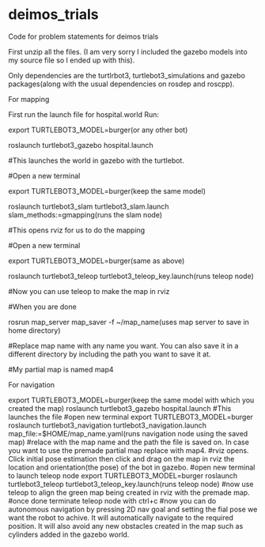 # deimos_trials
Code for problem statements for deimos trials

First unzip all the files. (I am very sorry I included the gazebo models into my source file so I ended up with this).

Only dependencies are the turtlrbot3, turtlebot3_simulations and gazebo packages(along with the usual dependencies on rosdep and roscpp).

For mapping

First run the launch file for hospital.world
Run:

export TURTLEBOT3_MODEL=burger(or any other bot)

roslaunch turtlebot3_gazebo hospital.launch

#This launches the world in gazebo with the turtlebot.

#Open a new terminal

export TURTLEBOT3_MODEL=burger(keep the same model)

roslaunch turtlebot3_slam turtlebot3_slam.launch slam_methods:=gmapping(runs the slam node)

#This opens rviz for us to do the mapping

#Open a new terminal

export TURTLEBOT3_MODEL=burger(same as above)

roslaunch turtlebot3_teleop turtlebot3_teleop_key.launch(runs teleop node)

#Now you can use teleop to make the map in rviz

#When you are done

rosrun map_server map_saver -f ~/map_name(uses map server to save in home directory)

#Replace map name with any name you want. You can also save it in a different directory by including the path you want to save it at.

#My partial map is named map4


For navigation

export TURTLEBOT3_MODEL=burger(keep the same model with which you created the map)
roslaunch turtlebot3_gazebo hospital.launch
#This launches the file
#open new terminal
export TURTLEBOT3_MODEL=burger
roslaunch turtlebot3_navigation turtlebot3_navigation.launch map_file:=$HOME/map_name.yaml(runs navigation node using the saved map)
#relace with the map name and the path the file is saved on. In case you want to use the premade partial map replace with map4.
#rviz opens. Click initial pose estimation then click and drag on the map in rviz the location and orientation(the pose) of the bot in gazebo.
#open new terminal to launch teleop node
export TURTLEBOT3_MODEL=burger
roslaunch turtlebot3_teleop turtlebot3_teleop_key.launch(runs teleop node)
#now use teleop to align the green map being created in rviz with the premade map.
#once done terminate teleop node with ctrl+c
#now you can do autonomous navigation by pressing 2D nav goal and setting the fial pose we want the robot to achive. It will automatically navigate to the required position. It will also avoid any new obstacles created in the map such as cylinders added in the gazebo world.
